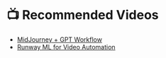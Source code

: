 # 📺 Recommended Videos

- [MidJourney + GPT Workflow](https://www.youtube.com/watch?v=eX2spei8sM0)
- [Runway ML for Video Automation](https://www.youtube.com/watch?v=yPL_e4x_67g)